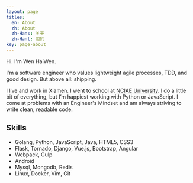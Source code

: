```yaml
---
layout: page
titles:
  en: About
  zh: About
  zh-Hans: 关于
  zh-Hant: 關於
key: page-about
---
```


Hi. I'm Wen HaiWen.

I'm a software engineer who values lightweight agile processes, TDD, and good design. But above all: shipping.

I live and work in Xiamen. I went to school at [NCIAE University](http://www.nciae.edu.cn/). I do a little bit of everything, but I’m happiest working with Python or JavaScript. I come at problems with an Engineer's Mindset and am always striving to write clean, readable code.

## Skills

- Golang, Python, JavaScript, Java, HTML5, CSS3
- Flask, Tornado, Django, Vue.js, Bootstrap, Angular
- Webpack, Gulp
- Android
- Mysql, Mongodb, Redis
- Linux, Docker, Vim, Git

